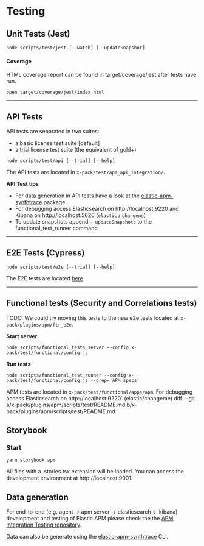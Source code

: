 # Testing

## Unit Tests (Jest)

```
node scripts/test/jest [--watch] [--updateSnapshot]
```

#### Coverage

HTML coverage report can be found in target/coverage/jest after tests have run.

```
open target/coverage/jest/index.html
```

---

## API Tests

API tests are separated in two suites:

- a basic license test suite [default]
- a trial license test suite (the equivalent of gold+)

```
node scripts/test/api [--trial] [--help]
```

The API tests are located in `x-pack/test/apm_api_integration/`.

**API Test tips**

- For data generation in API tests have a look at the [elastic-apm-synthtrace](../../../../packages/elastic-apm-synthtrace/README.md) package
- For debugging access Elasticsearch on http://localhost:9220 and Kibana on http://localhost:5620 (`elastic` / `changeme`)
- To update snapshots append `--updateSnapshots` to the functional_test_runner command

---

## E2E Tests (Cypress)

```
node scripts/test/e2e [--trial] [--help]
```

The E2E tests are located [here](../ftr_e2e)

---

## Functional tests (Security and Correlations tests)
TODO: We could try moving this tests to the new e2e tests located at `x-pack/plugins/apm/ftr_e2e`.

**Start server**

```
node scripts/functional_tests_server --config x-pack/test/functional/config.js
```

**Run tests**

```
node scripts/functional_test_runner --config x-pack/test/functional/config.js --grep='APM specs'
```

APM tests are located in `x-pack/test/functional/apps/apm`.
For debugging access Elasticsearch on http://localhost:9220` (elastic/changeme)
diff --git a/x-pack/plugins/apm/scripts/test/README.md b/x-pack/plugins/apm/scripts/test/README.md


## Storybook

### Start
```
yarn storybook apm
```

All files with a .stories.tsx extension will be loaded. You can access the development environment at http://localhost:9001.

## Data generation
For end-to-end (e.g. agent -> apm server -> elasticsearch <- kibana) development and testing of Elastic APM please check the the [APM Integration Testing repository](https://github.com/elastic/apm-integration-testing).

Data can also be generate using the [elastic-apm-synthtrace](../../../../packages/elastic-apm-synthtrace/README.md) CLI.